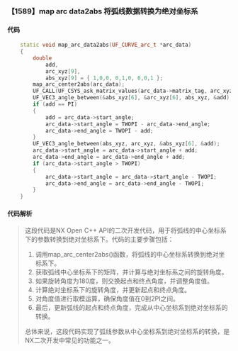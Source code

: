 ### 【1589】map arc data2abs 将弧线数据转换为绝对坐标系

#### 代码

```cpp
    static void map_arc_data2abs(UF_CURVE_arc_t *arc_data)  
    {  
        double  
            add,  
            arc_xyz[9],  
            abs_xyz[9] = { 1,0,0, 0,1,0, 0,0,1 };  
        map_arc_center2abs(arc_data);  
        UF_CALL(UF_CSYS_ask_matrix_values(arc_data->matrix_tag, arc_xyz));  
        UF_VEC3_angle_between(&abs_xyz[6], &arc_xyz[6], abs_xyz, &add);  
        if (add == PI)  
        {  
            add = arc_data->start_angle;  
            arc_data->start_angle = TWOPI - arc_data->end_angle;  
            arc_data->end_angle = TWOPI - add;  
        }  
        UF_VEC3_angle_between(abs_xyz, arc_xyz, &abs_xyz[6], &add);  
        arc_data->start_angle = arc_data->start_angle + add;  
        arc_data->end_angle = arc_data->end_angle + add;  
        if (arc_data->start_angle > TWOPI)  
        {  
            arc_data->start_angle = arc_data->start_angle - TWOPI;  
            arc_data->end_angle = arc_data->end_angle - TWOPI;  
        }  
    }

```

#### 代码解析

> 这段代码是NX Open C++ API的二次开发代码，用于将弧线的中心坐标系下的参数转换到绝对坐标系下。代码的主要步骤包括：
>
> 1. 调用map_arc_center2abs()函数，将弧线的中心坐标系转换到绝对坐标系下。
> 2. 获取弧线中心坐标系下的矩阵，并计算与绝对坐标系之间的旋转角度。
> 3. 如果旋转角度为180度，则交换起点和终点角度，并调整角度值。
> 4. 计算绝对坐标系下的旋转角度，并更新起点和终点角度。
> 5. 对角度值进行取模运算，确保角度值在0到2PI之间。
> 6. 最后，更新弧线的起点和终点角度，完成从中心坐标系到绝对坐标系的转换。
>
> 总体来说，这段代码实现了弧线参数从中心坐标系到绝对坐标系的转换，是NX二次开发中常见的功能之一。
>

